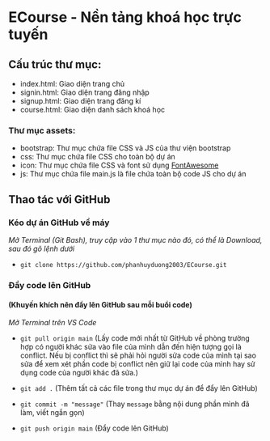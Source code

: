# ECourse - Nền tảng khoá học trực tuyến

## Cấu trúc thư mục:

-   index.html: Giao diện trang chủ
-   signin.html: Giao diện trang đăng nhập
-   signup.html: Giao diện trang đăng kí
-   course.html: Giao diện danh sách khoá học

### Thư mục **assets**:

-   bootstrap: Thư mục chứa file CSS và JS của thư viện bootstrap
-   css: Thư mục chứa file CSS cho toàn bộ dự án
-   icon: Thư mục chứa file CSS và font sử dụng [FontAwesome](https://fontawesome.com)
-   js: Thư mục chứa file main.js là file chứa toàn bộ code JS cho dự án

## Thao tác với GitHub

### Kéo dự án GitHub về máy

_Mở Terminal (Git Bash), truy cập vào 1 thư mục nào đó, có thể là Download, sau đó gõ lệnh dưới_

-   `git clone https://github.com/phanhuyduong2003/ECourse.git`

### Đẩy code lên GitHub

#### (Khuyến khích nên đẩy lên GitHub sau mỗi buổi code)

_Mở Terminal trên VS Code_

-   `git pull origin main` (Lấy code mới nhất từ GitHub về phòng trường hợp có người khác sửa vào file của mình dẫn đến hiện tượng gọi là conflict. Nếu bị conflict thì sẽ phải hỏi người sửa code của mình tại sao sửa để xem xét phần code bị conflict nên giữ lại code của mình hay sử dụng code của người khác đã sửa.)

-   `git add .` (Thêm tất cả các file trong thư mục dự án để đẩy lên GitHub)

-   `git commit -m "message"` (Thay `message` bằng nội dung phần mình đã làm, viết ngắn gọn)

-   `git push origin main` (Đẩy code lên GitHub)
